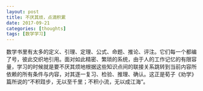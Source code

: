 ```yaml
---
layout: post
title: 不厌其烦，点滴积累
date: 2017-09-21
categories: [thoughts]
tags: [数学学习]
---
```


数学书里有太多的定义、引理、定理、公式、命题、推论、评注。它们每一个都编了号，彼此交织地引用。面对如此精密、繁琐的系统，由于人的工作记忆的有限容量，学习的时候就是要不厌其烦地根据这些知识点间的联接关系跳转到当前内容所依赖的所有条件与内容，对其逐一复习、检验、推理、确认。这正是荀子《劝学》篇所说的“不积跬步，无以至千里；不积小流，无以成江海”。
